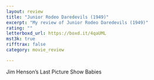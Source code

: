 ```yaml
---
layout: review
title: "Junior Rodeo Daredevils (1949)"
excerpt: "My review of Junior Rodeo Daredevils (1949)"
rating: ""
letterboxd_url: https://boxd.it/4qaUML
mst3k: true
rifftrax: false
category: movie_review

---
```


Jim Henson’s Last Picture Show Babies